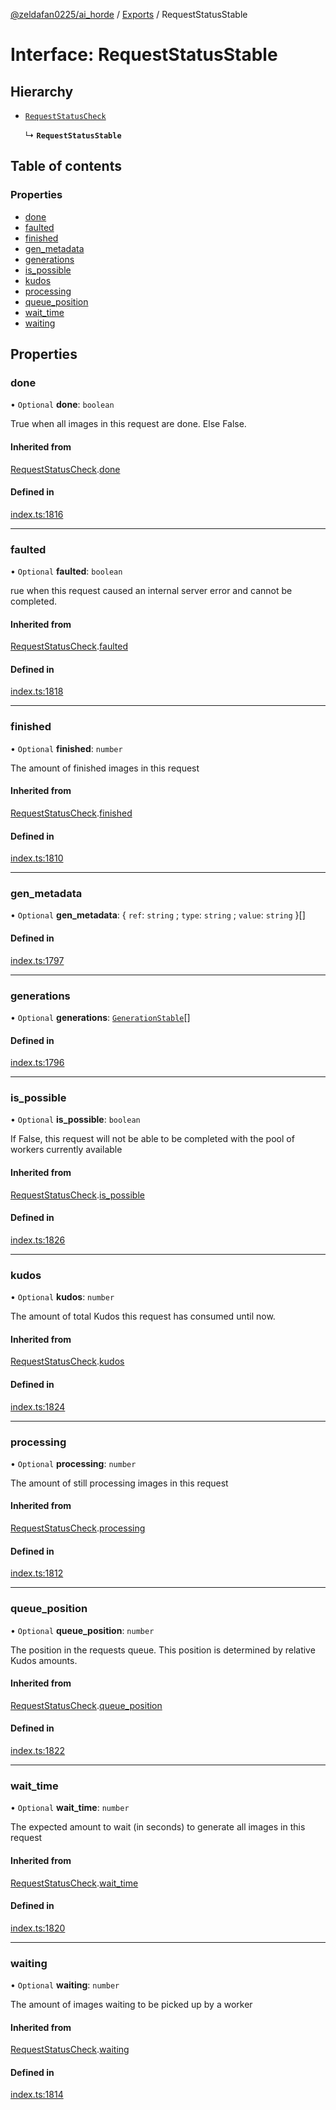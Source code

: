 [@zeldafan0225/ai_horde](../README.md) / [Exports](../modules.md) / RequestStatusStable

# Interface: RequestStatusStable

## Hierarchy

- [`RequestStatusCheck`](RequestStatusCheck.md)

  ↳ **`RequestStatusStable`**

## Table of contents

### Properties

- [done](RequestStatusStable.md#done)
- [faulted](RequestStatusStable.md#faulted)
- [finished](RequestStatusStable.md#finished)
- [gen\_metadata](RequestStatusStable.md#gen_metadata)
- [generations](RequestStatusStable.md#generations)
- [is\_possible](RequestStatusStable.md#is_possible)
- [kudos](RequestStatusStable.md#kudos)
- [processing](RequestStatusStable.md#processing)
- [queue\_position](RequestStatusStable.md#queue_position)
- [wait\_time](RequestStatusStable.md#wait_time)
- [waiting](RequestStatusStable.md#waiting)

## Properties

### done

• `Optional` **done**: `boolean`

True when all images in this request are done. Else False.

#### Inherited from

[RequestStatusCheck](RequestStatusCheck.md).[done](RequestStatusCheck.md#done)

#### Defined in

[index.ts:1816](https://github.com/ZeldaFan0225/ai_horde/blob/1d5fbc0/index.ts#L1816)

___

### faulted

• `Optional` **faulted**: `boolean`

rue when this request caused an internal server error and cannot be completed.

#### Inherited from

[RequestStatusCheck](RequestStatusCheck.md).[faulted](RequestStatusCheck.md#faulted)

#### Defined in

[index.ts:1818](https://github.com/ZeldaFan0225/ai_horde/blob/1d5fbc0/index.ts#L1818)

___

### finished

• `Optional` **finished**: `number`

The amount of finished images in this request

#### Inherited from

[RequestStatusCheck](RequestStatusCheck.md).[finished](RequestStatusCheck.md#finished)

#### Defined in

[index.ts:1810](https://github.com/ZeldaFan0225/ai_horde/blob/1d5fbc0/index.ts#L1810)

___

### gen\_metadata

• `Optional` **gen\_metadata**: { `ref`: `string` ; `type`: `string` ; `value`: `string`  }[]

#### Defined in

[index.ts:1797](https://github.com/ZeldaFan0225/ai_horde/blob/1d5fbc0/index.ts#L1797)

___

### generations

• `Optional` **generations**: [`GenerationStable`](GenerationStable.md)[]

#### Defined in

[index.ts:1796](https://github.com/ZeldaFan0225/ai_horde/blob/1d5fbc0/index.ts#L1796)

___

### is\_possible

• `Optional` **is\_possible**: `boolean`

If False, this request will not be able to be completed with the pool of workers currently available

#### Inherited from

[RequestStatusCheck](RequestStatusCheck.md).[is_possible](RequestStatusCheck.md#is_possible)

#### Defined in

[index.ts:1826](https://github.com/ZeldaFan0225/ai_horde/blob/1d5fbc0/index.ts#L1826)

___

### kudos

• `Optional` **kudos**: `number`

The amount of total Kudos this request has consumed until now.

#### Inherited from

[RequestStatusCheck](RequestStatusCheck.md).[kudos](RequestStatusCheck.md#kudos)

#### Defined in

[index.ts:1824](https://github.com/ZeldaFan0225/ai_horde/blob/1d5fbc0/index.ts#L1824)

___

### processing

• `Optional` **processing**: `number`

The amount of still processing images in this request

#### Inherited from

[RequestStatusCheck](RequestStatusCheck.md).[processing](RequestStatusCheck.md#processing)

#### Defined in

[index.ts:1812](https://github.com/ZeldaFan0225/ai_horde/blob/1d5fbc0/index.ts#L1812)

___

### queue\_position

• `Optional` **queue\_position**: `number`

The position in the requests queue. This position is determined by relative Kudos amounts.

#### Inherited from

[RequestStatusCheck](RequestStatusCheck.md).[queue_position](RequestStatusCheck.md#queue_position)

#### Defined in

[index.ts:1822](https://github.com/ZeldaFan0225/ai_horde/blob/1d5fbc0/index.ts#L1822)

___

### wait\_time

• `Optional` **wait\_time**: `number`

The expected amount to wait (in seconds) to generate all images in this request

#### Inherited from

[RequestStatusCheck](RequestStatusCheck.md).[wait_time](RequestStatusCheck.md#wait_time)

#### Defined in

[index.ts:1820](https://github.com/ZeldaFan0225/ai_horde/blob/1d5fbc0/index.ts#L1820)

___

### waiting

• `Optional` **waiting**: `number`

The amount of images waiting to be picked up by a worker

#### Inherited from

[RequestStatusCheck](RequestStatusCheck.md).[waiting](RequestStatusCheck.md#waiting)

#### Defined in

[index.ts:1814](https://github.com/ZeldaFan0225/ai_horde/blob/1d5fbc0/index.ts#L1814)
